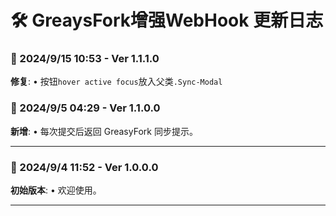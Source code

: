 # **🛠️ GreaysFork增强WebHook 更新日志**

### **📅 2024/9/15 10:53 - Ver 1.1.1.0**

**修复**: • 按钮`hover active focus`放入父类`.Sync-Modal`

### **📅 2024/9/5 04:29 - Ver 1.1.0.0**

**新增**: • 每次提交后返回 GreasyFork 同步提示。

---

### **📅 2024/9/4 11:52 - Ver 1.0.0.0**

**初始版本**: • 欢迎使用。

---
